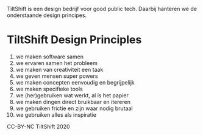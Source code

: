 TiltShift is een design bedrijf voor good public tech. Daarbij hanteren we de onderstaande design principes.

TiltShift Design Principles
===========================

1. we maken software samen
2. we ervaren samen het probleem
3. we maken van creativiteit een taak
4. we geven mensen super powers
5. we maken concepten eenvoudig en begrijpelijk
6. we maken specifieke tools
7. we (her)gebruiken wat werkt, al is het papier
8. we maken dingen direct bruikbaar en itereren
9. we gebruiken frictie en zijn waar nodig brutaal
10. we gebruiken alles als inspiratie

CC-BY-NC TiltShift 2020
